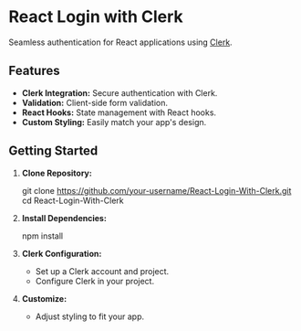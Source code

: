 # React Login with Clerk

Seamless authentication for React applications using [Clerk](https://clerk.dev/).

## Features

- **Clerk Integration:** Secure authentication with Clerk.
- **Validation:** Client-side form validation.
- **React Hooks:** State management with React hooks.
- **Custom Styling:** Easily match your app's design.

## Getting Started

1. **Clone Repository:**

    git clone https://github.com/your-username/React-Login-With-Clerk.git
    cd React-Login-With-Clerk
 

2. **Install Dependencies:**

    npm install

3. **Clerk Configuration:**

    - Set up a Clerk account and project.
    - Configure Clerk in your project.

4. **Customize:**

    - Adjust styling to fit your app.